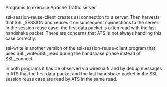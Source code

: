 Programs to exercise Apache Traffic server.

ssl-session-reuse-client creates ssl connection to a server.  Then harvests
that SSL_SESSION and reuses it on subsequent connections to the server. In
the session reuse case, the first data packet is often read with the last 
handshake packet.  There are concerns that ATS is not always handling this
case correctly.

ssl-write is another version of the ssl-session-reuse-client program that 
uses SSL_write/SSL_read during the handshake phase instead of SSL_connect.

In both programs it has be observed via wireshark and by debug messages in 
ATS that the first data packet and the last handshake packet in the SSL
session reuse case are read by ATS in the same read.
